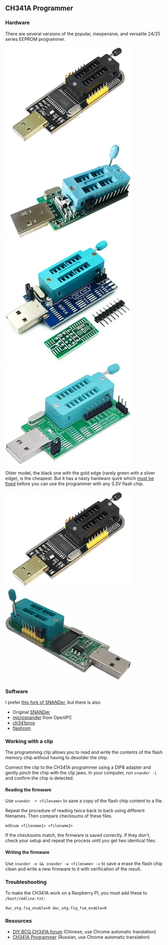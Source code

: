 CH341A Programmer
-----------------

### Hardware

There are several versions of the popular, inexpensive, and versatile 24/25 series EEPROM programmer.

![](/assets/images/hardware-ch341a-v1.4-black.webp)
![](/assets/images/hardware-ch341a-v1.5.webp)
![](/assets/images/hardware-ch341a-v1.6.webp)
![](/assets/images/hardware-ch341a-v1.7.webp)

Older model, the black one with the gold edge (rarely green with a silver edge), is the cheapest.
But it has a nasty hardware quirk which [must be fixed](ch341a-voltage-fix.md) before you can use
the programmer with any 3.3V flash chip.

![](/assets/images/hardware-ch341a-v1.4-black.webp)
![](/assets/images/hardware-ch341a-v1.4-green.webp)


### Software

I prefer [this fork of SNANDer](https://github.com/Droid-MAX/SNANDer), but there is also

- Original [SNANDer](https://github.com/McMCCRU/SNANDer)
- [microsnander](https://github.com/OpenIPC/microsnander) from OpenIPC
- [ch341prog](https://github.com/setarcos/ch341prog/)
- [flashrom](https://www.flashrom.org/Flashrom)

### Working with a clip

The programming clip allows you to read and write the contents of the flash memory chip without having to desolder
the chip.

Connect the clip to the CH341A programmer using a DIP8 adapter and gently pinch the chip with the clip jaws.
In your computer, run `snander -i` and confirm the chip is detected.

#### Reading the firmware
Use `snander -r <filename>` to save a copy of the flash chip content to a file.

Repeat the procedure of reading twice back to back using different filenames. Then compare checksums of these files.
```
md5sum <filename1> <filename2>
```
If the checksums match, the firmware is saved correctly. If they don't, check your setup and repeat the process 
until you get two identical files.

#### Writing the firmware
Use `snander -e && snander -w <filename> -v` to save a erase the flash chip clean and write a new firmware to it with
verification of the result.

### Troubleshooting

To make the CH341A work on a Raspberry PI, you must add these to `/boot/cmdline.txt`:
```
dwc_otg.fiq_enable=0 dwc_otg.fiq_fsm_enable=0
```

### Resources

- [DIY BCQ CH341A forum](http://www.diybcq.com/thread-144131-1-1.html) (Chinese, use Chrome automatic translation)
- [CH341A Programmer](https://4pda.to/forum/index.php?showtopic=884713) (Russian, use Chrome automatic translation)
